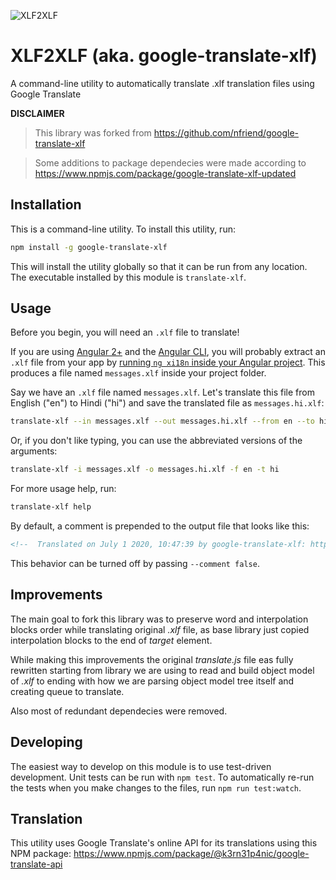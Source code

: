 
![XLF2XLF](./logo.png, "XLF2XLF")

# XLF2XLF (aka. google-translate-xlf)
A command-line utility to automatically translate .xlf translation files using Google Translate

**DISCLAIMER**

> This library was forked from https://github.com/nfriend/google-translate-xlf

> Some additions to package dependecies were made according to https://www.npmjs.com/package/google-translate-xlf-updated

## Installation

This is a command-line utility.  To install this utility, run:

```bash
npm install -g google-translate-xlf
```

This will install the utility globally so that it can be run from any location.  The executable installed by this module is `translate-xlf`.

## Usage

Before you begin, you will need an `.xlf` file to translate!

If you are using [Angular 2+](https://angular.io/) and the [Angular CLI](https://cli.angular.io/), you will probably extract an `.xlf` file from your app by [running `ng xi18n` inside your Angular project](https://angular.io/guide/i18n#create-a-translation-source-file-with-ng-xi18n).  This produces a file named `messages.xlf` inside your project folder.

Say we have an `.xlf` file named `messages.xlf`.  Let's translate this file from English ("en") to Hindi ("hi") and save the translated file as `messages.hi.xlf`:

```bash
translate-xlf --in messages.xlf --out messages.hi.xlf --from en --to hi
```

Or, if you don't like typing, you can use the abbreviated versions of the arguments:

```bash
translate-xlf -i messages.xlf -o messages.hi.xlf -f en -t hi
```

For more usage help, run:

```bash
translate-xlf help
```

By default, a comment is prepended to the output file that looks like this:

```xml
<!--  Translated on July 1 2020, 10:47:39 by google-translate-xlf: https://github.com/chekit/google-translate-xlf -->
```

This behavior can be turned off by passing `--comment false`.

## Improvements

The main goal to fork this library was to preserve word and interpolation blocks order while translating original _.xlf_ file, as base library just copied interpolation blocks to the end of _target_ element.

While making this improvements the original _translate.js_ file eas fully rewritten starting from library we are using to read and build object model of _.xlf_ to ending with how we are parsing object model tree itself and creating queue to translate. 

Also most of redundant dependecies were removed.

## Developing

The easiest way to develop on this module is to use test-driven development.  Unit tests can be run with `npm test`.  To automatically re-run the tests when you make changes to the files, run `npm run test:watch`.

## Translation

This utility uses Google Translate's online API for its translations using this NPM package: https://www.npmjs.com/package/@k3rn31p4nic/google-translate-api
